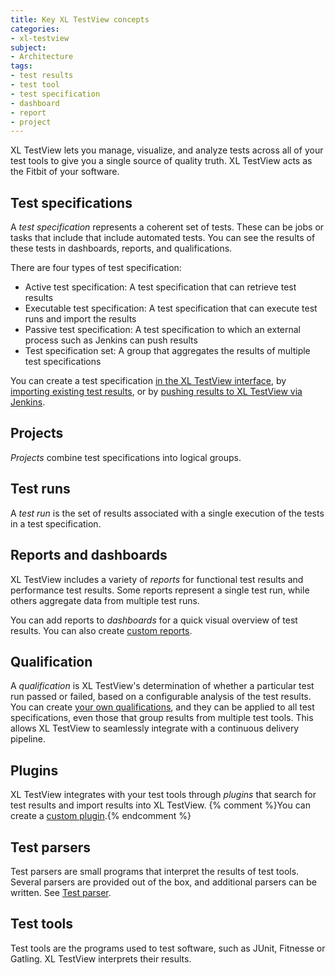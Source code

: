 ```yaml
---
title: Key XL TestView concepts
categories:
- xl-testview
subject:
- Architecture
tags:
- test results
- test tool
- test specification
- dashboard
- report
- project
---
```


XL TestView lets you manage, visualize, and analyze tests across all of your test tools to give you a single source of quality truth. XL TestView acts as the Fitbit of your software.

## Test specifications

A *test specification* represents a coherent set of tests. These can be jobs or tasks that include  that include automated tests. You can see the results of these tests in dashboards, reports, and qualifications.

There are four types of test specification:

* Active test specification: A test specification that can retrieve test results
* Executable test specification: A test specification that can execute test runs and import the results
* Passive test specification: A test specification to which an external process such as Jenkins can push results
* Test specification set: A group that aggregates the results of multiple test specifications

You can create a test specification [in the XL TestView interface](/xl-testview/how-to/create-a-test-specification.html), by [importing existing test results](/xl-testview/how-to/import-test-results.html), or by [pushing results to XL TestView via Jenkins](/xl-testview/how-to/connect-to-a-jenkins-job.html).

## Projects

*Projects* combine test specifications into logical groups. 

## Test runs

A *test run* is the set of results associated with a single execution of the tests in a test specification.

## Reports and dashboards

XL TestView includes a variety of *reports* for functional test results and performance test results. Some reports represent a single test run, while others aggregate data from multiple test runs.

You can add reports to *dashboards* for a quick visual overview of test results. You can also create [custom reports](/xl-testview/how-to/create-a-custom-report.html).

## Qualification

A *qualification* is XL TestView's determination of whether a particular test run passed or failed, based on a configurable analysis of the test results. You can create [your own qualifications](/xl-testview/how-to/create-a-custom-qualification.html), and they can be applied to all test specifications, even those that group results from multiple test tools. This allows XL TestView to seamlessly integrate with a continuous delivery pipeline.

## Plugins

XL TestView integrates with your test tools through *plugins* that search for test results and import results into XL TestView. {% comment %}You can create a [custom plugin](/xl-testview/how-to/create-a-test-tool-plugin.html).{% endcomment %}

## Test parsers
Test parsers are small programs that interpret the results of test tools. Several parsers are provided out of the box, and additional parsers can be written. See [Test parser](xl-testview/concept/test-parser). 

## Test tools
Test tools are the programs used to test software, such as JUnit, Fitnesse or Gatling. XL TestView interprets their results.  